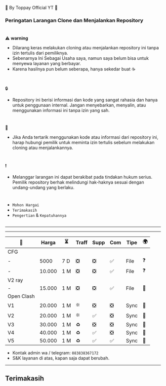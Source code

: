 🍚 By Toppay Official YT 🚀
### Peringatan Larangan Clone dan Menjalankan Repository
#
⚠️ **warning**
- Dilarang keras melakukan cloning atau menjalankan repository ini tanpa izin tertulis dari pemiliknya.
- Sebenarnya Ini Sebagai Usaha saya, namun saya belum bisa untuk menyewa layanan yang berbayar.
- Karena hasilnya pun belum seberapa, hanya sekedar buat ☕
#
🔒
- Repository ini berisi informasi dan kode yang sangat rahasia dan hanya untuk penggunaan internal. Jangan menyebarkan, menyalin, atau menggunakan informasi ini tanpa izin yang sah.
#
📩
- Jika Anda tertarik menggunakan kode atau informasi dari repository ini, harap hubungi pemilik untuk meminta izin tertulis sebelum melakukan cloning atau menjalankannya.
#
❗
- Melanggar larangan ini dapat berakibat pada tindakan hukum serius. Pemilik repository berhak melindungi hak-haknya sesuai dengan undang-undang yang berlaku.
#
- `Mohon Hargai`
- `Terimakasih`
- `Pengertian` & `Kepatuhannya`

##

---

---

| 💠 | Harga   | ⏳ | Traff | Supp  | Com | Tipe | 🌍 |
| -- | ------- | ---- | ----  | ----- | --- | ---- | -- |
| CFG|
| -  | 5000    | 7 D | ❎ | ❎ | ✅ | File | ❓ |
| -  | 10.000  | 1 M | ❎ | ❎ | ✅ | File | ❓ |
| V2 ray |
| -  | 15.000  | 1 M | ❎ | ❎ | ✅ | File | 🥰 |
| Open Clash |
| V1 | 20.000  | 1 M | ❇️ | ❎ | ❎ | Sync | 🥰 |
| V2 | 20.000  | 1 M | ❇️ | ✅ | ❎ | Sync | 🥰 |
| V3 | 30.000  | 1 M | ♻️ | ❎ | ❎ | Sync | 🥰 |
| V4 | 40.000  | 1 M | ♻️ | ✅ | ❎ | Sync | 🥰 |
| V5 | 50.000  | 1 M | ♻️ | ✅ | ✅ | Sync | 🥰 |

- Kontak admin wa / telegram: `083838367172`
- S&K
 layanan di atas, kapan saja dapat berubah.

---

##
## Terimakasih